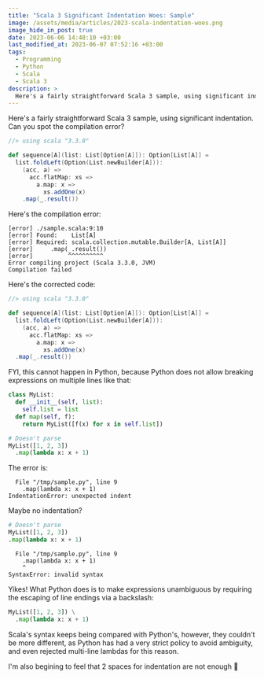 ```yaml
---
title: "Scala 3 Significant Indentation Woes: Sample"
image: /assets/media/articles/2023-scala-indentation-woes.png
image_hide_in_post: true
date: 2023-06-06 14:48:10 +03:00
last_modified_at: 2023-06-07 07:52:16 +03:00
tags:
  - Programming
  - Python
  - Scala
  - Scala 3
description: >
  Here's a fairly straightforward Scala 3 sample, using significant indentation. Can you spot the compilation error?
---
```


<p class="intro">
Here's a fairly straightforward Scala 3 sample, using significant indentation. Can you spot the compilation error?
</p>

```scala
//> using scala "3.3.0"

def sequence[A](list: List[Option[A]]): Option[List[A]] =
  list.foldLeft(Option(List.newBuilder[A])):
    (acc, a) =>
      acc.flatMap: xs =>
        a.map: x =>
          xs.addOne(x)
    .map(_.result())
```

Here's the compilation error:
```text
[error] ./sample.scala:9:10
[error] Found:    List[A]
[error] Required: scala.collection.mutable.Builder[A, List[A]]
[error]     .map(_.result())
[error]          ^^^^^^^^^^
Error compiling project (Scala 3.3.0, JVM)
Compilation failed
```

Here's the corrected code:
```scala
//> using scala "3.3.0"

def sequence[A](list: List[Option[A]]): Option[List[A]] =
  list.foldLeft(Option(List.newBuilder[A])):
    (acc, a) =>
      acc.flatMap: xs =>
        a.map: x =>
          xs.addOne(x)
  .map(_.result())
```

FYI, this cannot happen in Python, because Python does not allow breaking expressions on multiple lines like that:

```python
class MyList:
  def __init__(self, list):
    self.list = list
  def map(self, f):
    return MyList([f(x) for x in self.list])

# Doesn't parse
MyList([1, 2, 3])
  .map(lambda x: x + 1)
```

The error is:
```text
  File "/tmp/sample.py", line 9
    .map(lambda x: x + 1)
IndentationError: unexpected indent
```

Maybe no indentation?
```python
# Doesn't parse
MyList([1, 2, 3])
.map(lambda x: x + 1)
```

```text
  File "/tmp/sample.py", line 9
    .map(lambda x: x + 1)
    ^
SyntaxError: invalid syntax
```

Yikes! What Python does is to make expressions unambiguous by requiring the escaping of line endings via a backslash:

```python
MyList([1, 2, 3]) \
  .map(lambda x: x + 1)
```

Scala's syntax keeps being compared with Python's, however, they couldn't be more different, as Python has had a very strict policy to avoid ambiguity, and even rejected multi-line lambdas for this reason.

<p class="warn-bubble" markdown="1">
I'm also begining to feel that 2 spaces for indentation are not enough 🙊
</p>

